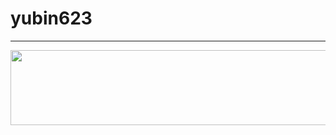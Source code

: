 # yubin623
* * *
<a href="https://www.gitanimals.org/en_US?utm_medium=image&utm_source=yubin623&utm_content=line">
  <img
    src="https://render.gitanimals.org/lines/yubin623"
    width="600"
    height="120"
  />
</a>
  
